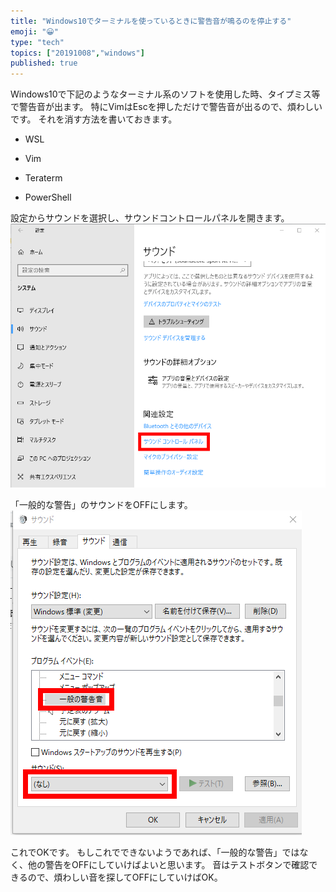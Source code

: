 ```yaml
---
title: "Windows10でターミナルを使っているときに警告音が鳴るのを停止する"
emoji: "😀"
type: "tech"
topics: ["20191008","windows"]
published: true
---
```

Windows10で下記のようなターミナル系のソフトを使用した時、タイプミス等で警告音が出ます。
特にVimはEscを押しただけで警告音が出るので、煩わしいです。
それを消す方法を書いておきます。
- WSL

- Vim

- Teraterm

- PowerShell

設定からサウンドを選択し、サウンドコントロールパネルを開きます。
![](/images/20191008_windows_terminal_sound/1.png)

「一般的な警告」のサウンドをOFFにします。
![](/images/20191008_windows_terminal_sound/2.png)

これでOKです。
もしこれでできないようであれば、「一般的な警告」ではなく、他の警告をOFFにしていけばよいと思います。
音はテストボタンで確認できるので、煩わしい音を探してOFFにしていけばOK。
